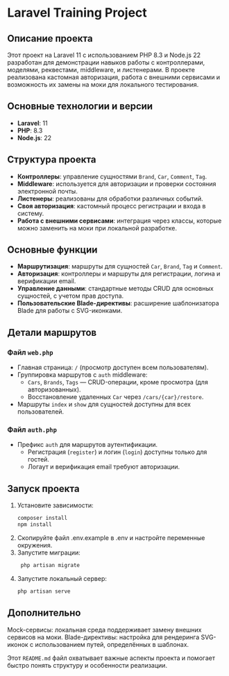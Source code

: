 # Laravel Training Project

## Описание проекта

Этот проект на Laravel 11 с использованием PHP 8.3 и Node.js 22 разработан для демонстрации навыков работы с контроллерами, моделями, реквестами, middleware, и листенерами. В проекте реализована кастомная авторизация, работа с внешними сервисами и возможность их замены на моки для локального тестирования.

## Основные технологии и версии

- **Laravel**: 11
- **PHP**: 8.3
- **Node.js**: 22

## Структура проекта

- **Контроллеры**: управление сущностями `Brand`, `Car`, `Comment`, `Tag`.
- **Middleware**: используется для авторизации и проверки состояния электронной почты.
- **Листенеры**: реализованы для обработки различных событий.
- **Своя авторизация**: кастомный процесс регистрации и входа в систему.
- **Работа с внешними сервисами**: интеграция через классы, которые можно заменить на моки при локальной разработке.

## Основные функции

- **Маршрутизация**: маршруты для сущностей `Car`, `Brand`, `Tag` и `Comment`.
- **Авторизация**: контроллеры и маршруты для регистрации, логина и верификации email.
- **Управление данными**: стандартные методы CRUD для основных сущностей, с учетом прав доступа.
- **Пользовательские Blade-директивы**: расширение шаблонизатора Blade для работы с SVG-иконками.

## Детали маршрутов

### Файл `web.php`

- Главная страница: `/` (просмотр доступен всем пользователям).
- Группировка маршрутов с `auth` middleware:
  - `Cars`, `Brands`, `Tags` — CRUD-операции, кроме просмотра (для авторизованных).
  - Восстановление удаленных `Car` через `/cars/{car}/restore`.
- Маршруты `index` и `show` для сущностей доступны для всех пользователей.

### Файл `auth.php`

- Префикс `auth` для маршрутов аутентификации.
  - Регистрация (`register`) и логин (`login`) доступны только для гостей.
  - Логаут и верификация email требуют авторизации.

## Запуск проекта

1. Установите зависимости:
   ```bash
   composer install
   npm install
2. Скопируйте файл .env.example в .env и настройте переменные окружения.
3. Запустите миграции:
   ```bash
    php artisan migrate
4. Запустите локальный сервер:
    ```bash
    php artisan serve
## Дополнительно

Mock-сервисы: локальная среда поддерживает замену внешних сервисов на моки.
Blade-директивы: настройка для рендеринга SVG-иконок с использованием путей, определённых в шаблонах.<br>

Этот `README.md` файл охватывает важные аспекты проекта и помогает быстро понять структуру и особенности реализации.
